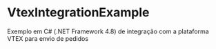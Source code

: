 # VtexIntegrationExample
Exemplo em C# (.NET Framework 4.8) de integração com a plataforma VTEX para envio de pedidos
